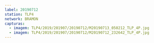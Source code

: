 ```yaml
---
label: 20190712
station: TLP4
network: BRAMON
capturas:
  - imagem: TLP4/2019/201907/20190712/M20190713_050212_TLP_4P.jpg
  - imagem: TLP4/2019/201907/20190712/M20190712_232642_TLP_4P.jpg
---
```

